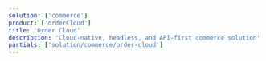 ```yaml
---
solution: ['commerce']
product: ['orderCloud']
title: 'Order Cloud'
description: 'Cloud-native, headless, and API-first commerce solution'
partials: ['solution/commerce/order-cloud']
---
```

